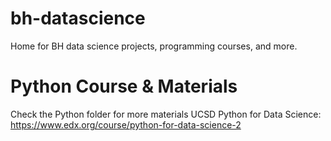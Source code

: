 # bh-datascience
Home for BH data science projects, programming courses, and more.

# Python Course & Materials
Check the Python folder for more materials
UCSD Python for Data Science: https://www.edx.org/course/python-for-data-science-2
